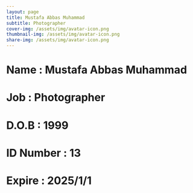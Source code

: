 ```yaml
---
layout: page
title: Mustafa Abbas Muhammad
subtitle: Photographer
cover-img: /assets/img/avatar-icon.png
thumbnail-img: /assets/img/avatar-icon.png
share-img: /assets/img/avatar-icon.png
---
```


# Name : Mustafa Abbas Muhammad
# Job : Photographer
# D.O.B : 1999
# ID Number : 13
# Expire : 2025/1/1
